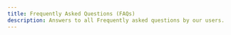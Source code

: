 ```yaml
---
title: Frequently Asked Questions (FAQs)
description: Answers to all Frequently asked questions by our users.
---
```

